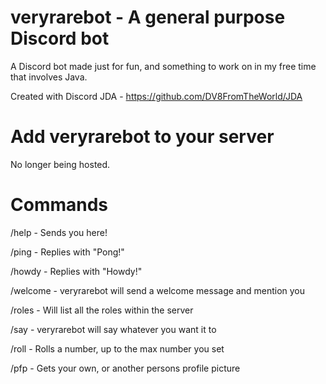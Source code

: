 # veryrarebot - A general purpose Discord bot

A Discord bot made just for fun, and something to work on in my free time that involves Java.

Created with Discord JDA - https://github.com/DV8FromTheWorld/JDA

# Add veryrarebot to your server

No longer being hosted.

# Commands

/help - Sends you here!

/ping - Replies with "Pong!"

/howdy - Replies with "Howdy!"

/welcome - veryrarebot will send a welcome message and mention you

/roles - Will list all the roles within the server

/say - veryrarebot will say whatever you want it to

/roll - Rolls a number, up to the max number you set

/pfp - Gets your own, or another persons profile picture
